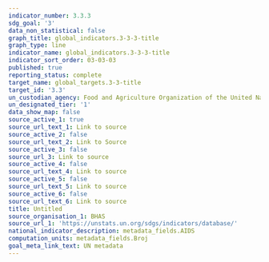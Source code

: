 ```yaml
---
indicator_number: 3.3.3
sdg_goal: '3'
data_non_statistical: false
graph_title: global_indicators.3-3-3-title
graph_type: line
indicator_name: global_indicators.3-3-3-title
indicator_sort_order: 03-03-03
published: true
reporting_status: complete
target_name: global_targets.3-3-title
target_id: '3.3'
un_custodian_agency: Food and Agriculture Organization of the United Nations (FAO)
un_designated_tier: '1'
data_show_map: false
source_active_1: true
source_url_text_1: Link to source
source_active_2: false
source_url_text_2: Link to Source
source_active_3: false
source_url_3: Link to source
source_active_4: false
source_url_text_4: Link to source
source_active_5: false
source_url_text_5: Link to source
source_active_6: false
source_url_text_6: Link to source
title: Untitled
source_organisation_1: BHAS
source_url_1: 'https://unstats.un.org/sdgs/indicators/database/'
national_indicator_description: metadata_fields.AIDS
computation_units: metadata_fields.Broj
goal_meta_link_text: UN metadata
---
```

